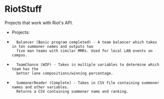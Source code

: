 # RiotStuff
Projects that work with Riot's API. <br />
- Projects: <br />

-       Balancer (Basic program completed) - A team balancer which takes in ten summoner names and outputs two
        five man teams with similar MMRs. Used for local LAN events on campus.
-       TeamChance (WIP) - Takes in multiple variables to determine which team has the 
        better lane compositions/winning percentage. 
-       SummonerReader (Complete) - Takes in CSV file containing summoner names and other variables. 
        Returns a CSV containing summoner name and ranking.
